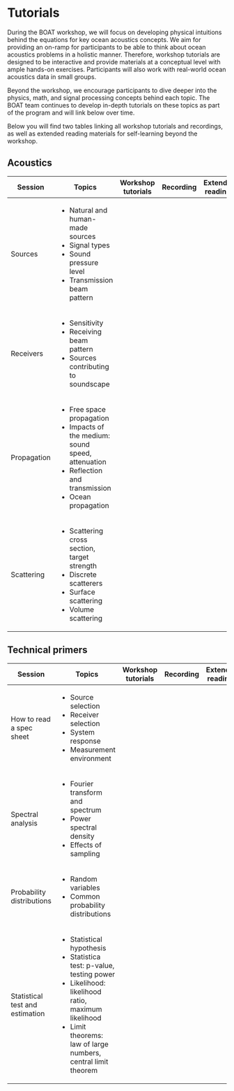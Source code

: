 # Tutorials

During the BOAT workshop, we will focus on developing physical intuitions behind the equations for key ocean acoustics concepts. We aim for providing an on-ramp for participants to be able to think about ocean acoustics problems in a holistic manner. Therefore, workshop tutorials are designed to be interactive and provide materials at a conceptual level with ample hands-on exercises. Participants will also work with real-world ocean acoustics data in small groups.

Beyond the workshop, we encourage participants to dive deeper into the physics, math, and signal processing concepts behind each topic. The BOAT team continues to develop in-depth tutorials on these topics as part of the program and will link below over time.

Below you will find two tables linking all workshop tutorials and recordings, as well as extended reading materials for self-learning beyond the workshop.


## Acoustics
| Session | Topics | Workshop tutorials | Recording | Extended readings |
| ----- | --------- | ----- | --------- | --------- |
| Sources | <ul> <li>Natural and human-made sources</li> <li>Signal types</li> <li>Sound pressure level</li> <li>Transmission beam pattern</li> </ul> |  |
| Receivers | <ul> <li>Sensitivity</li> <li>Receiving beam pattern</li> <li> Sources contributing to soundscape </li> </ul> |  |
| Propagation| <ul> <li>Free space propagation</li> <li>Impacts of the medium: sound speed, attenuation</li> <li>Reflection and transmission</li> <li>Ocean propagation</li> </ul> |  |
| Scattering | <ul> <li>Scattering cross section, target strength</li> <li>Discrete scatterers</li> <li>Surface scattering</li> <li>Volume scattering</li> </ul> |  |


## Technical primers
| Session | Topics | Workshop tutorials | Recording | Extended readings |
| ----- | --------- | ----- | --------- | --------- |
| How to read a spec sheet | <ul> <li>Source selection</li> <li>Receiver selection</li> <li>System response</li> <li>Measurement environment</li> </ul> |  |
| Spectral analysis | <ul> <li>Fourier transform and spectrum</li> <li>Power spectral density</li> <li>Effects of sampling</li> </ul> |  |
| Probability distributions | <ul> <li>Random variables</li> <li>Common probability distributions</li> </ul> |  |
| Statistical test and estimation | <ul> <li>Statistical hypothesis</li> <li>Statistica test: p-value, testing power</li> <li>Likelihood: likelihood ratio, maximum likelihood</li> <li>Limit theorems: law of large numbers, central limit theorem</li> </ul> |  |
